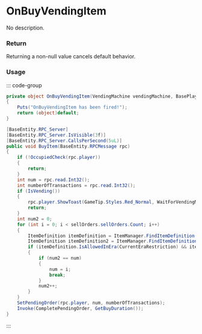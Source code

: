 # OnBuyVendingItem
<Badge type="info" text="Vending"/>[<Badge type="danger" text="Carbon Compatible"/>](https://github.com/CarbonCommunity/Carbon)[<Badge type="warning" text="Oxide Compatible"/>](https://github.com/OxideMod/Oxide.Rust)
No description.
### Return
Returning a non-null value cancels default behavior.

### Usage
::: code-group
```csharp [Example]
private object OnBuyVendingItem(VendingMachine vendingMachine, BasePlayer player, int local0, int local1)
{
	Puts("OnBuyVendingItem has been fired!");
	return (object)default;
}
```
```csharp [Source — Assembly-CSharp @ VendingMachine]
[BaseEntity.RPC_Server]
[BaseEntity.RPC_Server.IsVisible(3f)]
[BaseEntity.RPC_Server.CallsPerSecond(5uL)]
public void BuyItem(BaseEntity.RPCMessage rpc)
{
	if (!OccupiedCheck(rpc.player))
	{
		return;
	}
	int num = rpc.read.Int32();
	int numberOfTransactions = rpc.read.Int32();
	if (IsVending())
	{
		rpc.player.ShowToast(GameTip.Styles.Red_Normal, WaitForVendingMessage, false);
		return;
	}
	int num2 = 0;
	for (int i = 0; i < sellOrders.sellOrders.Count; i++)
	{
		ItemDefinition itemDefinition = ItemManager.FindItemDefinition(sellOrders.sellOrders[i].itemToSellID);
		ItemDefinition itemDefinition2 = ItemManager.FindItemDefinition(sellOrders.sellOrders[i].currencyID);
		if (itemDefinition.IsAllowedInEra(CurrentEraRestriction) && itemDefinition2.IsAllowedInEra(CurrentEraRestriction))
		{
			if (num2 == num)
			{
				num = i;
				break;
			}
			num2++;
		}
	}
	SetPendingOrder(rpc.player, num, numberOfTransactions);
	Invoke(CompletePendingOrder, GetBuyDuration());
}

```
:::
